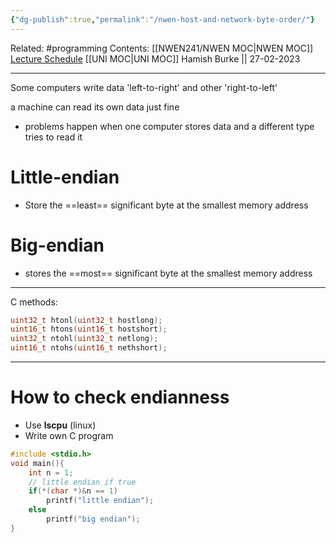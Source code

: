 ```yaml
---
{"dg-publish":true,"permalink":"/nwen-host-and-network-byte-order/"}
---
```


Related: #programming 
Contents: [[NWEN241/NWEN MOC\|NWEN MOC]]
[Lecture Schedule](https://ecs.wgtn.ac.nz/Courses/NWEN241_2023T1/LectureSchedule)
[[UNI MOC\|UNI MOC]]
Hamish Burke || 27-02-2023
***

Some computers write data 'left-to-right' and other 'right-to-left'

a machine can read its own data just fine
- problems happen when one computer stores data and a different type tries to read it

# Little-endian

- Store the ==least== significant byte at the smallest memory address

# Big-endian

- stores the ==most== significant byte at the smallest memory address


***

C methods:

```C
uint32_t htonl(uint32_t hostlong);
uint16_t htons(uint16_t hostshort);
uint32_t ntohl(uint32_t netlong);
uint16_t ntohs(uint16_t nethshort);
```

***

# How to check endianness

- Use **lscpu** (linux)
- Write own C program

```C
#include <stdio.h>
void main(){
	int n = 1;
	// little endian if true
	if(*(char *)&n == 1)
		printf("little endian");
	else
		printf("big endian");
}
```

